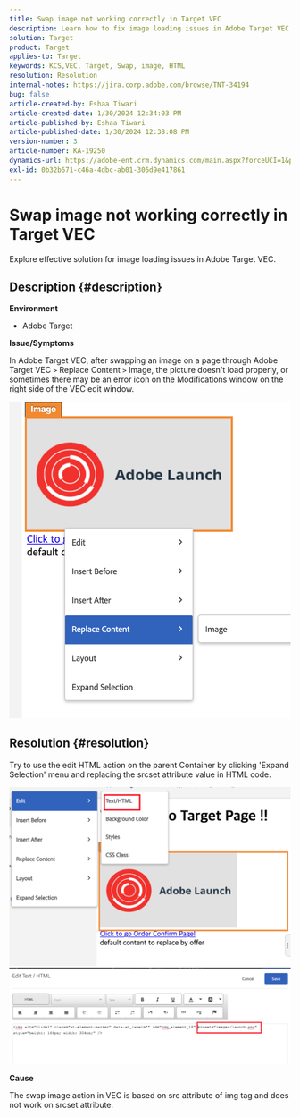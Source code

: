 ```yaml
---
title: Swap image not working correctly in Target VEC
description: Learn how to fix image loading issues in Adobe Target VEC.
solution: Target
product: Target
applies-to: Target
keywords: KCS,VEC, Target, Swap, image, HTML
resolution: Resolution
internal-notes: https://jira.corp.adobe.com/browse/TNT-34194
bug: false
article-created-by: Eshaa Tiwari
article-created-date: 1/30/2024 12:34:03 PM
article-published-by: Eshaa Tiwari
article-published-date: 1/30/2024 12:38:08 PM
version-number: 3
article-number: KA-19250
dynamics-url: https://adobe-ent.crm.dynamics.com/main.aspx?forceUCI=1&pagetype=entityrecord&etn=knowledgearticle&id=7183e6d5-6bbf-ee11-9079-6045bd006268
exl-id: 0b32b671-c46a-4dbc-ab01-305d9e417861
---
```

# Swap image not working correctly in Target VEC


Explore effective solution for image loading issues in Adobe Target VEC.

## Description {#description}


<b>Environment</b>

- Adobe Target

<b>Issue/Symptoms</b>

In Adobe Target VEC, after swapping an image on a page through Adobe Target VEC `>`  Replace Content `>`  Image, the picture doesn't load properly, or sometimes there may be an error icon on the Modifications window on the right side of the VEC edit window.

![](assets/___7283e6d5-6bbf-ee11-9079-6045bd006268___.png)




## Resolution {#resolution}




Try to use the edit HTML action on the parent Container by clicking 'Expand Selection' menu and replacing the srcset attribute value in HTML code.



![](assets/0776b561-36c2-ec11-983e-0022480ab970.png)![](assets/e63bb087-36c2-ec11-983e-0022480ab970.png)



<b>Cause</b>



The swap image action in VEC is based on src attribute of img tag and does not work on srcset attribute.
